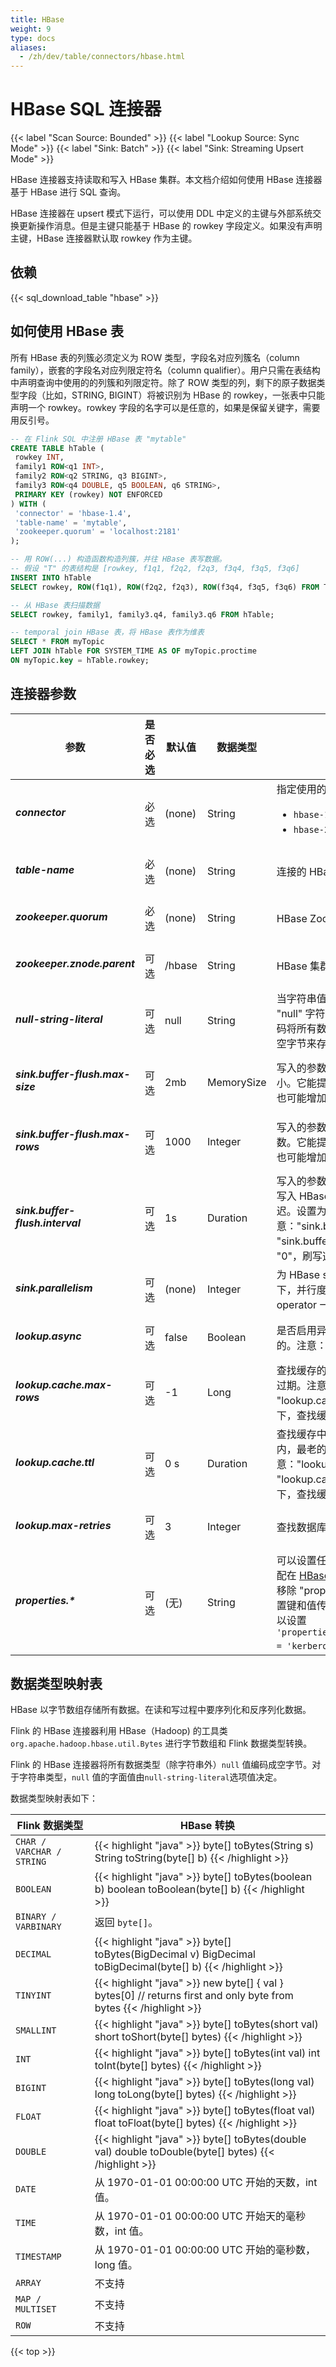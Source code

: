 ```yaml
---
title: HBase
weight: 9
type: docs
aliases:
  - /zh/dev/table/connectors/hbase.html
---
```

<!--
Licensed to the Apache Software Foundation (ASF) under one
or more contributor license agreements.  See the NOTICE file
distributed with this work for additional information
regarding copyright ownership.  The ASF licenses this file
to you under the Apache License, Version 2.0 (the
"License"); you may not use this file except in compliance
with the License.  You may obtain a copy of the License at

  http://www.apache.org/licenses/LICENSE-2.0

Unless required by applicable law or agreed to in writing,
software distributed under the License is distributed on an
"AS IS" BASIS, WITHOUT WARRANTIES OR CONDITIONS OF ANY
KIND, either express or implied.  See the License for the
specific language governing permissions and limitations
under the License.
-->

# HBase SQL 连接器

{{< label "Scan Source: Bounded" >}}
{{< label "Lookup Source: Sync Mode" >}}
{{< label "Sink: Batch" >}}
{{< label "Sink: Streaming Upsert Mode" >}}

HBase 连接器支持读取和写入 HBase 集群。本文档介绍如何使用 HBase 连接器基于 HBase 进行 SQL 查询。

HBase 连接器在 upsert 模式下运行，可以使用 DDL 中定义的主键与外部系统交换更新操作消息。但是主键只能基于 HBase 的 rowkey 字段定义。如果没有声明主键，HBase 连接器默认取 rowkey 作为主键。

依赖
------------

{{< sql_download_table "hbase" >}}


如何使用 HBase 表
----------------

所有 HBase 表的列簇必须定义为 ROW 类型，字段名对应列簇名（column family），嵌套的字段名对应列限定符名（column qualifier）。用户只需在表结构中声明查询中使用的的列簇和列限定符。除了 ROW 类型的列，剩下的原子数据类型字段（比如，STRING, BIGINT）将被识别为 HBase 的 rowkey，一张表中只能声明一个 rowkey。rowkey 字段的名字可以是任意的，如果是保留关键字，需要用反引号。

```sql
-- 在 Flink SQL 中注册 HBase 表 "mytable"
CREATE TABLE hTable (
 rowkey INT,
 family1 ROW<q1 INT>,
 family2 ROW<q2 STRING, q3 BIGINT>,
 family3 ROW<q4 DOUBLE, q5 BOOLEAN, q6 STRING>,
 PRIMARY KEY (rowkey) NOT ENFORCED
) WITH (
 'connector' = 'hbase-1.4',
 'table-name' = 'mytable',
 'zookeeper.quorum' = 'localhost:2181'
);

-- 用 ROW(...) 构造函数构造列簇，并往 HBase 表写数据。
-- 假设 "T" 的表结构是 [rowkey, f1q1, f2q2, f2q3, f3q4, f3q5, f3q6]
INSERT INTO hTable
SELECT rowkey, ROW(f1q1), ROW(f2q2, f2q3), ROW(f3q4, f3q5, f3q6) FROM T;

-- 从 HBase 表扫描数据
SELECT rowkey, family1, family3.q4, family3.q6 FROM hTable;

-- temporal join HBase 表，将 HBase 表作为维表
SELECT * FROM myTopic
LEFT JOIN hTable FOR SYSTEM_TIME AS OF myTopic.proctime
ON myTopic.key = hTable.rowkey;
```

连接器参数
----------------

<table class="table table-bordered">
    <thead>
      <tr>
        <th class="text-left" style="width: 25%">参数</th>
        <th class="text-center" style="width: 10%">是否必选</th>
        <th class="text-center" style="width: 10%">默认值</th>
        <th class="text-center" style="width: 10%">数据类型</th>
        <th class="text-center" style="width: 45%">描述</th>
      </tr>
    </thead>
    <tbody>
    <tr>
      <td><h5>connector</h5></td>
      <td>必选</td>
      <td style="word-wrap: break-word;">(none)</td>
      <td>String</td>
      <td>指定使用的连接器, 支持的值如下 :
        <ul>
            <li><code>hbase-1.4</code>: 连接 HBase 1.4.x 集群</li>
            <li><code>hbase-2.2</code>: 连接 HBase 2.2.x 集群</li>
        </ul>
      </td>
    </tr>
    <tr>
      <td><h5>table-name</h5></td>
      <td>必选</td>
      <td style="word-wrap: break-word;">(none)</td>
      <td>String</td>
      <td>连接的 HBase 表名。</td>
    </tr>
    <tr>
      <td><h5>zookeeper.quorum</h5></td>
      <td>必选</td>
      <td style="word-wrap: break-word;">(none)</td>
      <td>String</td>
      <td>HBase Zookeeper quorum 信息。</td>
    </tr>
    <tr>
      <td><h5>zookeeper.znode.parent</h5></td>
      <td>可选</td>
      <td style="word-wrap: break-word;">/hbase</td>
      <td>String</td>
      <td>HBase 集群的 Zookeeper 根目录。</td>
    </tr>
    <tr>
      <td><h5>null-string-literal</h5></td>
      <td>可选</td>
      <td style="word-wrap: break-word;">null</td>
      <td>String</td>
      <td>当字符串值为 <code>null</code> 时的存储形式，默认存成 "null" 字符串。HBase 的 source 和 sink 的编解码将所有数据类型（除字符串外）将 <code>null</code> 值以空字节来存储。</td>
    </tr>
    <tr>
      <td><h5>sink.buffer-flush.max-size</h5></td>
      <td>可选</td>
      <td style="word-wrap: break-word;">2mb</td>
      <td>MemorySize</td>
      <td>写入的参数选项。每次写入请求缓存行的最大大小。它能提升写入 HBase 数据库的性能，但是也可能增加延迟。设置为 "0" 关闭此选项。
      </td>
    </tr>
    <tr>
      <td><h5>sink.buffer-flush.max-rows</h5></td>
      <td>可选</td>
      <td style="word-wrap: break-word;">1000</td>
      <td>Integer</td>
      <td>写入的参数选项。 每次写入请求缓存的最大行数。它能提升写入 HBase 数据库的性能，但是也可能增加延迟。设置为 "0" 关闭此选项。
      </td>
    </tr>
    <tr>
      <td><h5>sink.buffer-flush.interval</h5></td>
      <td>可选</td>
      <td style="word-wrap: break-word;">1s</td>
      <td>Duration</td>
      <td>写入的参数选项。刷写缓存行的间隔。它能提升写入 HBase 数据库的性能，但是也可能增加延迟。设置为 "0" 关闭此选项。注意："sink.buffer-flush.max-size" 和 "sink.buffer-flush.max-rows" 同时设置为 "0"，刷写选项整个异步处理缓存行为。
      </td>
    </tr>
    <tr>
      <td><h5>sink.parallelism</h5></td>
      <td>可选</td>
      <td style="word-wrap: break-word;">(none)</td>
      <td>Integer</td>
      <td>为 HBase sink operator 定义并行度。默认情况下，并行度由框架决定，和链在一起的上游 operator 一样。</td>
    </tr>
    <tr>
      <td><h5>lookup.async</h5></td>
      <td>可选</td>
      <td style="word-wrap: break-word;">false</td>
      <td>Boolean</td>
      <td>是否启用异步查找。如果为真，查找将是异步的。注意：异步方式只支持 hbase-2.2 连接器</td>
    </tr>
    <tr>
      <td><h5>lookup.cache.max-rows</h5></td>
      <td>可选</td>
      <td style="word-wrap: break-word;">-1</td>
      <td>Long</td>
      <td>查找缓存的最大行数，超过这个值，最旧的行将过期。注意："lookup.cache.max-rows" 和 "lookup.cache.ttl" 必须同时被设置。默认情况下，查找缓存是禁用的。 </td>
    </tr>
    <tr>
      <td><h5>lookup.cache.ttl</h5></td>
      <td>可选</td>
      <td style="word-wrap: break-word;">0 s</td>
      <td>Duration</td>
      <td>查找缓存中每一行的最大生存时间，在这段时间内，最老的行将过期。注意："lookup.cache.max-rows" 和 "lookup.cache.ttl" 必须同时被设置。默认情况下，查找缓存是禁用的。</td>
    </tr>
    <tr>
      <td><h5>lookup.max-retries</h5></td>
      <td>可选</td>
      <td style="word-wrap: break-word;">3</td>
      <td>Integer</td>
      <td>查找数据库失败时的最大重试次数。</td>
    </tr>
    <tr>
      <td><h5>properties.*</h5></td>
      <td>可选</td>
      <td style="word-wrap: break-word;">(无)</td>
      <td>String</td>
      <td>
         可以设置任意 HBase 的配置项。后缀名必须匹配在 <a href="http://hbase.apache.org/2.3/book.html#hbase_default_configurations">HBase 配置文档</a> 中定义的配置键。Flink 将移除 "properties." 配置键前缀并将变换后的配置键和值传入底层的 HBase 客户端。
         例如您可以设置 <code>'properties.hbase.security.authentication' = 'kerberos'</code> 等kerberos认证参数。
      </td>
    </tr>
    </tbody>
</table>



数据类型映射表
----------------

HBase 以字节数组存储所有数据。在读和写过程中要序列化和反序列化数据。

Flink 的 HBase 连接器利用 HBase（Hadoop) 的工具类 `org.apache.hadoop.hbase.util.Bytes` 进行字节数组和 Flink 数据类型转换。

Flink 的 HBase 连接器将所有数据类型（除字符串外）`null` 值编码成空字节。对于字符串类型，`null` 值的字面值由`null-string-literal`选项值决定。

数据类型映射表如下：

<table class="table table-bordered">
    <thead>
      <tr>
        <th class="text-left">Flink 数据类型</th>
        <th class="text-left">HBase 转换</th>
      </tr>
    </thead>
    <tbody>
    <tr>
      <td><code>CHAR / VARCHAR / STRING</code></td>
      <td>
{{< highlight "java" >}}
byte[] toBytes(String s)
String toString(byte[] b)
{{< /highlight >}}
      </td>
    </tr>
    <tr>
      <td><code>BOOLEAN</code></td>
      <td>
{{< highlight "java" >}}
byte[] toBytes(boolean b)
boolean toBoolean(byte[] b)
{{< /highlight >}}
      </td>
    </tr>
    <tr>
      <td><code>BINARY / VARBINARY</code></td>
      <td>返回 <code>byte[]</code>。</td>
    </tr>
    <tr>
      <td><code>DECIMAL</code></td>
      <td>
{{< highlight "java" >}}
byte[] toBytes(BigDecimal v)
BigDecimal toBigDecimal(byte[] b)
{{< /highlight >}}
      </td>
    </tr>
    <tr>
      <td><code>TINYINT</code></td>
      <td>
{{< highlight "java" >}}
new byte[] { val }
bytes[0] // returns first and only byte from bytes
{{< /highlight >}}
      </td>
    </tr>
    <tr>
      <td><code>SMALLINT</code></td>
      <td>
{{< highlight "java" >}}
byte[] toBytes(short val)
short toShort(byte[] bytes)
{{< /highlight >}}
      </td>
    </tr>
    <tr>
      <td><code>INT</code></td>
      <td>
{{< highlight "java" >}}
byte[] toBytes(int val)
int toInt(byte[] bytes)
{{< /highlight >}}
      </td>
    </tr>
    <tr>
      <td><code>BIGINT</code></td>
      <td>
{{< highlight "java" >}}
byte[] toBytes(long val)
long toLong(byte[] bytes)
{{< /highlight >}}
      </td>
    </tr>
    <tr>
      <td><code>FLOAT</code></td>
      <td>
{{< highlight "java" >}}
byte[] toBytes(float val)
float toFloat(byte[] bytes)
{{< /highlight >}}
      </td>
    </tr>
    <tr>
      <td><code>DOUBLE</code></td>
      <td>
{{< highlight "java" >}}
byte[] toBytes(double val)
double toDouble(byte[] bytes)
{{< /highlight >}}
      </td>
    </tr>
    <tr>
      <td><code>DATE</code></td>
      <td>从 1970-01-01 00:00:00 UTC 开始的天数，int 值。</td>
    </tr>
    <tr>
      <td><code>TIME</code></td>
      <td>从 1970-01-01 00:00:00 UTC 开始天的毫秒数，int 值。</td>
    </tr>
    <tr>
      <td><code>TIMESTAMP</code></td>
      <td>从 1970-01-01 00:00:00 UTC 开始的毫秒数，long 值。</td>
    </tr>
    <tr>
      <td><code>ARRAY</code></td>
      <td>不支持</td>
    </tr>
    <tr>
      <td><code>MAP / MULTISET</code></td>
      <td>不支持</td>
    </tr>
    <tr>
      <td><code>ROW</code></td>
      <td>不支持</td>
    </tr>
    </tbody>
</table>

{{< top >}}
